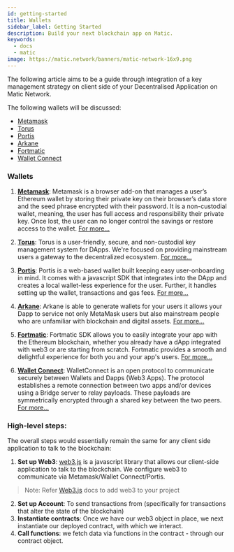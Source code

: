 ```yaml
---
id: getting-started
title: Wallets
sidebar_label: Getting Started
description: Build your next blockchain app on Matic.
keywords:
  - docs
  - matic
image: https://matic.network/banners/matic-network-16x9.png 
---
```


The following article aims to be a guide through integration of a key management strategy on client side of your Decentralised Application on Matic Network.

The following wallets will be discussed:

- [Metamask](metamask)
- [Torus](torus)
- [Portis](portis)
- [Arkane](arkane)
- [Fortmatic](fortmatic)
- [Wallet Connect](walletconnect)

### Wallets

1. [**Metamask**](https://metamask.io/): Metamask is a browser add-on that manages a user’s Ethereum wallet by storing their private key on their browser’s data store and the seed phrase encrypted with their password. It is a non-custodial wallet, meaning, the user has full access and responsibility their private key. Once lost, the user can no longer control the savings or restore access to the wallet. [For more...](metamask)

2. [**Torus**](https://toruswallet.io/): Torus is a user-friendly, secure, and non-custodial key management system for DApps. We're focused on providing mainstream users a gateway to the decentralized ecosystem. [For more...](torus)

3. [**Portis**](https://www.portis.io/): Portis is a web-based wallet built keeping easy user-onboarding in mind. It comes with a javascript SDK that integrates into the DApp and creates a local wallet-less experience for the user. Further, it handles setting up the wallet, transactions and gas fees. [For more...](portis)

4. [**Arkane**](https://arkane.network/): Arkane is able to generate wallets for your users it allows your Dapp to service not only MetaMask users but also mainstream people who are unfamiliar with blockchain and digital assets. [For more...](arkane)

5. [**Fortmatic**](https://fortmatic.com/): Fortmatic SDK allows you to easily integrate your app with the Ethereum blockchain, whether you already have a dApp integrated with web3 or are starting from scratch. Fortmatic provides a smooth and delightful experience for both you and your app's users. [For more...](fortmatic)

6. [**Wallet Connect**](https://walletconnect.org/): WalletConnect is an open protocol to communicate securely between Wallets and Dapps (Web3 Apps). The protocol establishes a remote connection between two apps and/or devices using a Bridge server to relay payloads. These payloads are symmetrically encrypted through a shared key between the two peers. [For more...](walletconnect)

### High-level steps:

The overall steps would essentially remain the same for any client side application to talk to the blockchain:
 
1. **Set up Web3**: [web3.js](https://web3js.readthedocs.io/) is a javascript library that allows our client-side application to talk to the blockchain. We configure web3 to communicate via Metamask/Wallet Connect/Portis. 
> Note: Refer [Web3.js](https://web3js.readthedocs.io/en/v1.2.2/getting-started.html#adding-web3-js) docs to 
add web3 to your project 
2. **Set up Account**: To send transactions from (specifically for transactions that alter the state of the blockchain) 
3. **Instantiate contracts**: Once we have our web3 object in place, we next instantiate our deployed contract, with which we interact. 
4. **Call functions**: we fetch data via functions in the contract - through our contract object.